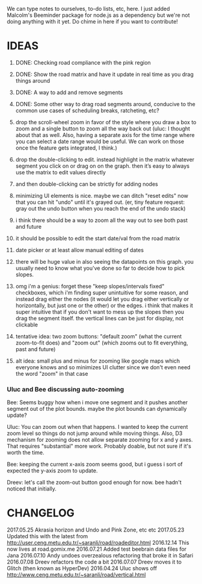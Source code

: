 We can type notes to ourselves, to-do lists, etc, here.
I just added Malcolm's Beeminder package for node.js as a dependency but we're not doing anything with it yet.
Do chime in here if you want to contribute!


IDEAS
=====

1. DONE: Checking road compliance with the pink region
1. DONE: Show the road matrix and have it update in real time as you drag things around
1. DONE: A way to add and remove segments
1. DONE: Some other way to drag road segments around, conducive to the common use cases of scheduling breaks, ratcheting, etc?

1. drop the scroll-wheel zoom in favor of the style where you draw a box to zoom and a single button to zoom all the way back out
(uluc: I thought about that as well. Also, having a separate axis for the time range where you can select a date range would be useful.
We can work on those once the feature gets integrated, I think.)

1. drop the double-clicking to edit. instead highlight in the matrix whatever segment you click on or drag on on the graph. then it’s easy to always use the matrix to edit values directly

1. and then double-clicking can be strictly for adding nodes

1. minimizing UI elements is nice. maybe we can ditch "reset edits" now that you can hit "undo" until it's grayed out. (er, tiny feature request: gray out the undo button when you reach the end of the undo stack)

1. i think there should be a way to zoom all the way out to see both past and future

1. it should be possible to edit the start date/val from the road matrix

1. date picker or at least allow manual editing of dates

1. there will be huge value in also seeing the datapoints on this graph. you usually need to know what you've done so far to decide how to pick slopes.

1. omg i'm a genius: forget these "keep slopes/intervals fixed" checkboxes, which i'm finding super unintuitive for some reason, and instead drag either the nodes (it would let you drag either vertically or horizontally, but just one or the other) or the edges. i think that makes it super intuitive that if you don't want to mess up the slopes then you drag the segment itself. the vertical lines can be just for display, not clickable

1. tentative idea: two zoom buttons: "default zoom" (what the current zoom-to-fit does) and "zoom out" (which zooms out to fit everything, past and future)

2. alt idea: small plus and minus for zooming like google maps which everyone knows and so minimizes UI clutter since we don't even need the word "zoom" in that case

### Uluc and Bee discussing auto-zooming

Bee: Seems buggy how when i move one segment and it pushes another segment out of the plot bounds. maybe the plot bounds can dynamically update?

Uluc: You can zoom out when that happens. I wanted to keep the current zoom level so things do not jump around while moving things. Also, D3 mechanism for zooming does not allow separate zooming for x and y axes. That requires "substantial" more work. Probably doable, but not sure if it's worth the time.

Bee: keeping the current x-axis zoom seems good, but i guess i sort of expected the y-axis zoom to update. 

Dreev: let's call the zoom-out button good enough for now. bee hadn't noticed that initially. 

CHANGELOG
=========

2017.05.25 Akrasia horizon and Undo and Pink Zone, etc etc
2017.05.23 Updated this with the latest from http://user.ceng.metu.edu.tr/~saranli/road/roadeditor.html
2016.12.14 This now lives at road.gomix.me
2016.07.21 Added test beebrain data files for Jana
2016.07.10 Andy undoes overzealous refactoring that broke it in Safari
2016.07.08 Dreev refactors the code a bit
2016.07.07 Dreev moves it to Glitch (then known as HyperDev)
2016.04.24 Uluc shows off http://www.ceng.metu.edu.tr/~saranli/road/vertical.html
